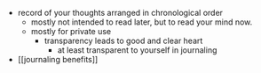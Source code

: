 - record of your thoughts arranged in chronological order 
    - mostly not intended to read later, but to read your mind now. 
    - mostly for private use
        - transparency leads to good and clear heart 
            - at least transparent to yourself in journaling
- [[journaling benefits]]
